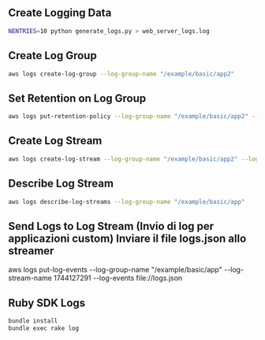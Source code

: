## Create Logging Data

```sh
NENTRIES=10 python generate_logs.py > web_server_logs.log
```


## Create Log Group

```sh
aws logs create-log-group --log-group-name "/example/basic/app2"
```


## Set Retention on Log Group

```sh
aws logs put-retention-policy --log-group-name "/example/basic/app2" --retention-in-days 1
```


## Create Log Stream

```sh
aws logs create-log-stream --log-group-name "/example/basic/app2" --log-stream-name $(date +%s)
```

## Describe Log Stream
```sh
aws logs describe-log-streams --log-group-name "/example/basic/app"
```

## Send Logs to Log Stream (Invio di log per applicazioni custom) Inviare il file logs.json allo streamer
aws logs put-log-events --log-group-name "/example/basic/app" --log-stream-name 1744127291  --log-events file://logs.json


## Ruby SDK Logs

```sh
bundle install
bundle exec rake log
```
